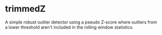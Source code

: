 trimmedZ
========

A simple robust outlier detector using a pseudo Z-score where outliers from a lower threshold aren't included in the rolling window statistics.
